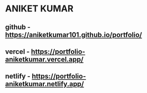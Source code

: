 # ANIKET KUMAR
## github - https://aniketkumar101.github.io/portfolio/
## vercel - https://portfolio-aniketkumar.vercel.app/
## netlify - https://portfolio-aniketkumar.netlify.app/
